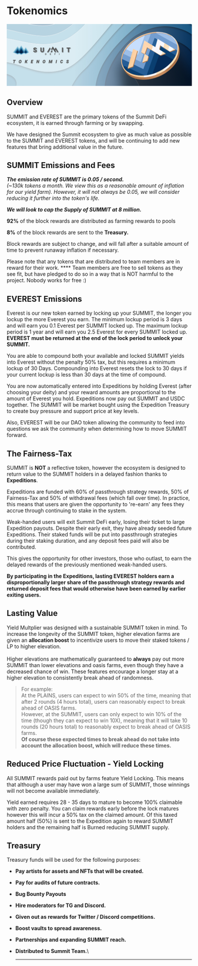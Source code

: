 # Tokenomics

![](<../.gitbook/assets/Tokenomics Masthead (1).jpg>)

## Overview

SUMMIT and EVEREST are the primary tokens of the Summit DeFi ecosystem, it is earned through farming or by swapping.&#x20;

We have designed the Summit ecosystem to give as much value as possible to the SUMMIT and EVEREST tokens, and will be continuing to add new features that bring additional value in the future.

## SUMMIT Emissions and Fees

_**The emission rate of SUMMIT is 0.05 / second.**_\
_(\~130k tokens a month. We view this as a reasonable amount of inflation for our yield farm).  However, it will not always be 0.05, we will consider reducing it further into the token's life._

_**We will look to cap the Supply of SUMMIT at 8 million.**_

**92%** of the block rewards are distributed as farming rewards to pools

**8%** of the block rewards are sent to the **Treasury.**&#x20;

Block rewards are subject to change, and will fall after a suitable amount of time to prevent runaway inflation if necessary.

Please note that any tokens that are distributed to team members are in reward for their work. **** Team members are free to sell tokens as they see fit, but have pledged to do so in a way that is NOT harmful to the project. Nobody works for free :)

## **EVEREST Emissions**&#x20;

Everest is our new token earned by locking up your SUMMIT, the longer you lockup the more Everest you earn. The minimum lockup period is 3 days and will earn you 0.1 Everest per SUMMIT locked up. The maximum lockup period is 1 year and will earn you 2.5 Everest for every SUMMIT locked up.  **EVEREST must be returned at the end of the lock period to unlock your SUMMIT.**

You are able to compound both your available and locked SUMMIT yields into Everest without the penalty 50% tax, but this requires a minimum lockup of 30 Days. Compounding into Everest resets the lock to 30 days if your current lockup is less than 30 days at the time of compound.

You are now automatically entered into Expeditions by holding Everest (after choosing your deity) and your reward amounts are proportional to the amount of Everest you hold. Expeditions now pay out SUMMIT and USDC together. The SUMMIT will be market bought using the Expedition Treasury to create buy pressure and support price at key levels.

Also, EVEREST will be our DAO token allowing the community to feed into questions we ask the community when determining how to move SUMMIT forward.

## **The Fairness-Tax**

SUMMIT is **NOT** a reflective token, however the ecosystem is designed to return value to the SUMMIT holders in a delayed fashion thanks to **Expeditions**.

Expeditions are funded with 60% of passthrough strategy rewards, 50% of Fairness-Tax and 50% of withdrawal fees (which fall over time). In practice, this means that users are given the opportunity to 're-earn' any fees they accrue through continuing to stake in the system. &#x20;

Weak-handed users will exit Summit DeFi early, losing their ticket to large Expedition payouts. Despite their early exit, they have already seeded future Expeditions. Their staked funds will be put into passthrough strategies during their staking duration, and any deposit fees paid will also be contributed.

This gives the opportunity for other investors, those who outlast, to earn the delayed rewards of the previously mentioned weak-handed users.

**By participating in the Expeditions, lasting EVEREST holders earn a disproportionally larger share of the passthrough strategy rewards and returned deposit fees that would otherwise have been earned by earlier exiting users.**

## **Lasting Value**

Yield Multplier was designed with a sustainable SUMMIT token in mind. To increase the longevity of the SUMMIT token, higher elevation farms are given an **allocation boost** to incentivize users to move their staked tokens / LP to higher elevation.\
\
Higher elevations are mathematically guaranteed to **always** pay out more SUMMIT than lower elevations and oasis farms, even though they have a decreased chance of win.  These features encourage a longer stay at a higher elevation to consistently break ahead of randomness.

> For example:\
> At the PLAINS, users can expect to win 50% of the time, meaning that after 2 rounds (4 hours total), users can reasonably expect to break ahead of OASIS farms.\
> However, at the SUMMIT, users can only expect to win 10% of the time (though they can expect to win 10X), meaning that it will take 10 rounds (20 hours total) to reasonably expect to break ahead of OASIS farms.\
> **Of course these expected times to break ahead do not take into account the allocation boost, which will reduce these times.**

## Reduced Price Fluctuation - Yield Locking

All SUMMIT rewards paid out by farms feature Yield Locking.  This means that although a user may have won a large sum of SUMMIT, those winnings will not become available immediately. &#x20;

Yield earned requires 28 - 35 days to mature to become 100% claimable with zero penalty. You can claim rewards early before the lock matures however this will incur a 50% tax on the claimed amount. Of this taxed amount half (50%) is sent to the Expedition again to reward SUMMIT holders and the remaining half is Burned reducing SUMMIT supply.

## **Treasury**

Treasury funds will be used for the following purposes:

* **Pay artists for assets and NFTs that will be created.**
* **Pay for audits of future contracts.**
* **Bug Bounty Payouts**
* **Hire moderators for TG and Discord.**
* **Given out as rewards for Twitter / Discord competitions.**
* **Boost vaults to spread awareness.**
* **Partnerships and expanding SUMMIT reach.**
*   **Distributed to Summit Team.**\


    ***

## &#x20;<a href="#emission-rate" id="emission-rate"></a>
